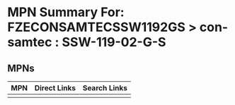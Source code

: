 



# MPN Summary For: FZECONSAMTECSSW1192GS > con-samtec : SSW-119-02-G-S

## MPNs
  

|MPN|Direct Links|Search Links|
| :--- | :--- | :--- |
||||

